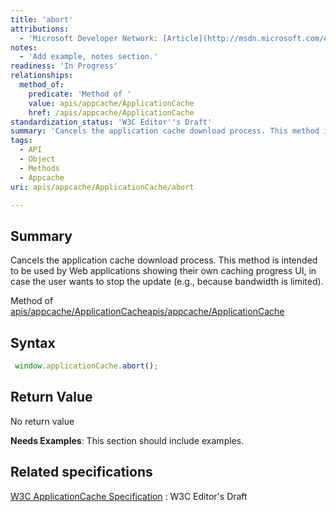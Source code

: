 ```yaml
---
title: 'abort'
attributions:
  - 'Microsoft Developer Network: [Article](http://msdn.microsoft.com/en-us/library/ie/hh828809%28v=vs.85%29.aspx)'
notes:
  - 'Add example, notes section.'
readiness: 'In Progress'
relationships:
  method_of:
    predicate: 'Method of '
    value: apis/appcache/ApplicationCache
    href: /apis/appcache/ApplicationCache
standardization_status: 'W3C Editor''s Draft'
summary: 'Cancels the application cache download process. This method is intended to be used by Web applications showing their own caching progress UI, in case the user wants to stop the update (e.g., because bandwidth is limited).'
tags:
  - API
  - Object
  - Methods
  - Appcache
uri: apis/appcache/ApplicationCache/abort

---
```

## Summary

Cancels the application cache download process. This method is intended to be used by Web applications showing their own caching progress UI, in case the user wants to stop the update (e.g., because bandwidth is limited).

Method of [apis/appcache/ApplicationCache](/apis/appcache/ApplicationCache)[apis/appcache/ApplicationCache](/apis/appcache/ApplicationCache)

## Syntax

``` js
 window.applicationCache.abort();
```

## Return Value

No return value

**Needs Examples**: This section should include examples.

## Related specifications

[W3C ApplicationCache Specification](http://dev.w3.org/html5/spec/single-page.html#application-cache-api)
:   W3C Editor's Draft
